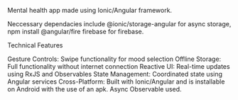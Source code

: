 Mental health app made using Ionic/Angular framework.

Neccessary dependacies include @ionic/storage-angular for async storage, npm install @angular/fire firebase for firebase.

Technical Features

Gesture Controls: Swipe functionality for mood selection
Offline Storage: Full functionality without internet connection
Reactive UI: Real-time updates using RxJS and Observables
State Management: Coordinated state using Angular services
Cross-Platform: Built with Ionic/Angular and is installable on Android with the use of an apk.
Async Observable used.
